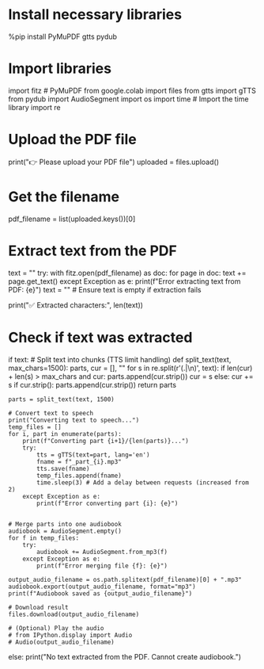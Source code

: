 # Install necessary libraries
%pip install PyMuPDF gtts pydub

# Import libraries
import fitz  # PyMuPDF
from google.colab import files
from gtts import gTTS
from pydub import AudioSegment
import os
import time # Import the time library
import re

# Upload the PDF file
print("👉 Please upload your PDF file")
uploaded = files.upload()

# Get the filename
pdf_filename = list(uploaded.keys())[0]

# Extract text from the PDF
text = ""
try:
    with fitz.open(pdf_filename) as doc:
        for page in doc:
            text += page.get_text()
except Exception as e:
    print(f"Error extracting text from PDF: {e}")
    text = "" # Ensure text is empty if extraction fails

print("✅ Extracted characters:", len(text))

# Check if text was extracted
if text:
    # Split text into chunks (TTS limit handling)
    def split_text(text, max_chars=1500):
        parts, cur = [], ""
        for s in re.split(r'(\.|\n)', text):
            if len(cur) + len(s) > max_chars and cur:
                parts.append(cur.strip())
                cur = s
            else:
                cur += s
        if cur.strip():
            parts.append(cur.strip())
        return parts

    parts = split_text(text, 1500)

    # Convert text to speech
    print("Converting text to speech...")
    temp_files = []
    for i, part in enumerate(parts):
        print(f"Converting part {i+1}/{len(parts)}...")
        try:
            tts = gTTS(text=part, lang='en')
            fname = f"_part_{i}.mp3"
            tts.save(fname)
            temp_files.append(fname)
            time.sleep(3) # Add a delay between requests (increased from 2)
        except Exception as e:
            print(f"Error converting part {i}: {e}")


    # Merge parts into one audiobook
    audiobook = AudioSegment.empty()
    for f in temp_files:
        try:
            audiobook += AudioSegment.from_mp3(f)
        except Exception as e:
            print(f"Error merging file {f}: {e}")

    output_audio_filename = os.path.splitext(pdf_filename)[0] + ".mp3"
    audiobook.export(output_audio_filename, format="mp3")
    print(f"Audiobook saved as {output_audio_filename}")

    # Download result
    files.download(output_audio_filename)

    # (Optional) Play the audio
    # from IPython.display import Audio
    # Audio(output_audio_filename)

else:
    print("No text extracted from the PDF. Cannot create audiobook.")
